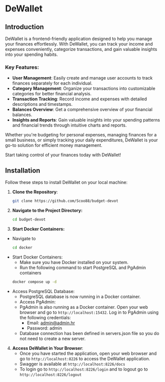 # DeWallet


## Introduction

DeWallet is a frontend-friendly application designed to help you manage your finances effortlessly. With DeWallet, you can track your income and expenses conveniently, categorize transactions, and gain valuable insights into your spending habits.

### Key Features:
- **User Management**: Easily create and manage user accounts to track finances separately for each individual.
- **Category Management**: Organize your transactions into customizable categories for better financial analysis.
- **Transaction Tracking**: Record income and expenses with detailed descriptions and timestamps.
- **Balances Overview**: Get a comprehensive overview of your financial balances.
- **Insights and Reports**: Gain valuable insights into your spending patterns and financial trends through intuitive charts and reports.

Whether you're budgeting for personal expenses, managing finances for a small business, or simply tracking your daily expenditures, DeWallet is your go-to solution for efficient money management.

Start taking control of your finances today with DeWallet!

## Installation

Follow these steps to install DeWallet on your local machine:

1. **Clone the Repository**: 
   ```bash
   git clone https://github.com/Scoo88/budget-devot
   ```
2. **Navigate to the Project Directory:**
    ```bash
    cd budget-devot
    ```
3. **Start Docker Containers:**
- Navigate to
  ```bash
  cd docker
  ```
- Start Docker Containers:
    - Make sure you have Docker installed on your system.
    - Run the following command to start PostgreSQL and PgAdmin containers
  ```bash
  docker compose up -d
  ```
- Access PostgreSQL Database:
   - PostgreSQL database is now running in a Docker container.
   - Access PgAdmin:
    - PgAdmin is also running as a Docker container. Open your web browser and go to `http://localhost:15432`. Log in to PgAdmin using the following credentials:
      - Email: admin@admin.hr
      - Password: admin
    - Database connection has been defined in servers.json file so you do not need to create a new server.
4. **Access DeWallet in Your Browser**:
   - Once you have started the application, open your web browser and go to `http://localhost:8226` to access the DeWallet application.
   - Swagger is available at `http://localhost:8226/docs`
   - To login go to `http://localhost:8226/login` and to logout go to `http://localhost:8226/logout`
